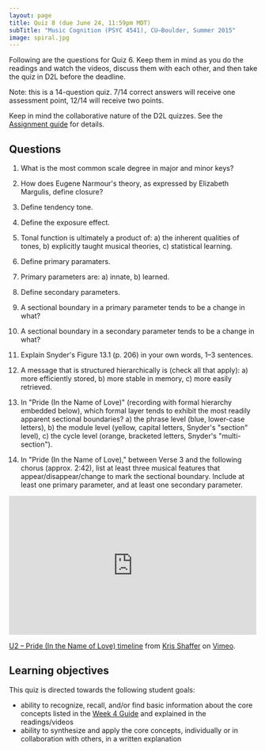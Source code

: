 ```yaml
---
layout: page
title: Quiz 8 (due June 24, 11:59pm MDT)
subTitle: "Music Cognition (PSYC 4541), CU–Boulder, Summer 2015"
image: spiral.jpg
---
```


Following are the questions for Quiz 6. Keep them in mind as you do the readings and watch the videos, discuss them with each other, and then take the quiz in D2L before the deadline.

Note: this is a 14-question quiz. 7/14 correct answers will receive one assessment point, 12/14 will receive two points.

Keep in mind the collaborative nature of the D2L quizzes. See the [Assignment guide](/assessments/) for details.

## Questions

1. What is the most common scale degree in major and minor keys?

2. How does Eugene Narmour's theory, as expressed by Elizabeth Margulis, define closure?

3. Define tendency tone.

4. Define the exposure effect.

5. Tonal function is ultimately a product of: a) the inherent qualities of tones, b) explicitly taught musical theories, c) statistical learning.

6. Define primary paramaters.

7. Primary parameters are: a) innate, b) learned.

8. Define secondary parameters.

9. A sectional boundary in a primary parameter tends to be a change in what?

10. A sectional boundary in a secondary parameter tends to be a change in what?

11. Explain Snyder's Figure 13.1 (p. 206) in your own words, 1–3 sentences.

12. A message that is structured hierarchically is (check all that apply): a) more efficiently stored, b) more stable in memory, c) more easily retrieved.

13. In "Pride (In the Name of Love)" (recording with formal hierarchy embedded below), which formal layer tends to exhibit the most readily apparent sectional boundaries? a) the phrase level (blue, lower-case letters), b) the module level (yellow, capital letters, Snyder's "section" level), c) the cycle level (orange, bracketed letters, Snyder's "multi-section").

14. In "Pride (In the Name of Love)," between Verse 3 and the following chorus (approx. 2:42), list at least three musical features that appear/disappear/change to mark the sectional boundary. Include at least one primary parameter, and at least one secondary parameter.

<div class="center-video">
<iframe src="https://player.vimeo.com/video/131251236" width="500" height="281" frameborder="0" webkitallowfullscreen mozallowfullscreen allowfullscreen></iframe> <p><a href="https://vimeo.com/131251236">U2 &ndash; Pride (In the Name of Love) timeline</a> from <a href="https://vimeo.com/user11692346">Kris Shaffer</a> on <a href="https://vimeo.com">Vimeo</a>.</p>
</div>

## Learning objectives

This quiz is directed towards the following student goals:

- ability to recognize, recall, and/or find basic information about the core concepts listed in the [Week 4 Guide](/week4/) and explained in the readings/videos  
- ability to synthesize and apply the core concepts, individually or in collaboration with others, in a written explanation  